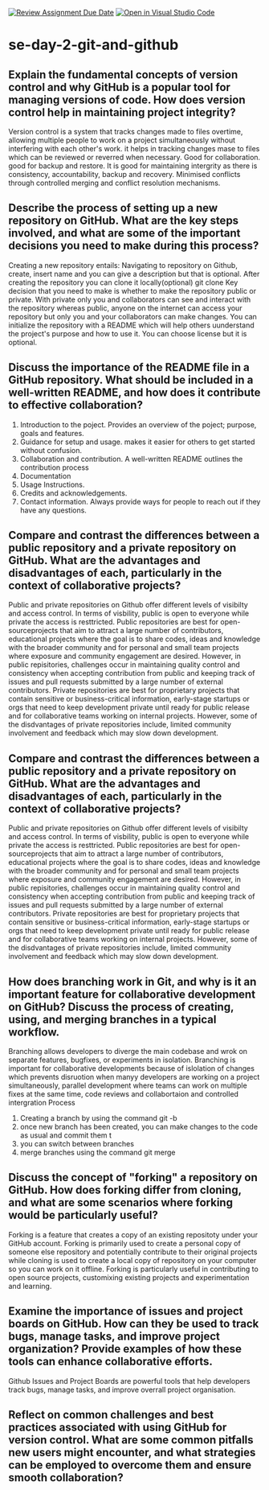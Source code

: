 [![Review Assignment Due Date](https://classroom.github.com/assets/deadline-readme-button-22041afd0340ce965d47ae6ef1cefeee28c7c493a6346c4f15d667ab976d596c.svg)](https://classroom.github.com/a/8wgCKhpZ)
[![Open in Visual Studio Code](https://classroom.github.com/assets/open-in-vscode-2e0aaae1b6195c2367325f4f02e2d04e9abb55f0b24a779b69b11b9e10269abc.svg)](https://classroom.github.com/online_ide?assignment_repo_id=15617577&assignment_repo_type=AssignmentRepo)
# se-day-2-git-and-github
## Explain the fundamental concepts of version control and why GitHub is a popular tool for managing versions of code. How does version control help in maintaining project integrity?
Version control is a system that tracks changes made to files overtime, allowing multiple people to work on a project simultaneously without interfering with each other's work.
it helps in tracking changes mase to files which can be reviewed or reverred when necessary.
Good for collaboration.
good for backup and restore.
It is good for maintaining intergrity as there is consistency, accountability, backup and recovery.
Minimised conflicts through controlled merging and conflict resolution mechanisms.

## Describe the process of setting up a new repository on GitHub. What are the key steps involved, and what are some of the important decisions you need to make during this process?
Creating a new repository entails:
Navigating to repository on Github, create, insert name and you can give a description but that is optional.
After creating the repository you can clone it locally(optional) git clone<repoistory-url> 
Key decision that you need to make is whether to make the repository public or private. With private only you and collaborators can see and interact with the repository whereas public, anyone on the internet can access your repository but only you and your collaborators can make changes.
You can initialize the repository with a README which will help others uunderstand the project's purpose and how to use it.
You can choose  license but it is optional.
   
## Discuss the importance of the README file in a GitHub repository. What should be included in a well-written README, and how does it contribute to effective collaboration?
1. Introduction to the poject. Provides an overview of the poject; purpose, goals and features.
2. Guidance for setup and usage. makes it easier for others to get started without confusion.
3. Collaboration and contribution. A well-written README outlines the contribution process
4. Documentation
5. Usage Instructions.
6. Credits and acknowledgements.
7. Contact information. Always provide ways for people to reach out if they have any questions.

## Compare and contrast the differences between a public repository and a private repository on GitHub. What are the advantages and disadvantages of each, particularly in the context of collaborative projects?
Public and private repositories on Github offer different levels of visibilty and access control.
In terms of visbility, public is open to everyone while private  the access is resttricted.
Public repositories are best for open-sourceprojects that aim to attract a large number of contributors, educational projects where the goal is to share codes, ideas and knowledge with the broader community and for personal and small team projects where exposure and community engagement are desired.
However, in public repisitories, challenges occur in maintaining quality control and consistency when accepting contribution from public and keeping track of issues and pull requests submitted by a large number of external contributors.
Private repositories are best for proprietary projects that contain sensitive or business-critical information, early-stage startups or orgs that need to keep development private until ready for public release and for collaborative teams working on internal projects.
However, some of the disdvantages of private repositories include, limited community involvement and feedback which may slow  down development.
## Compare and contrast the differences between a public repository and a private repository on GitHub. What are the advantages and disadvantages of each, particularly in the context of collaborative projects?
Public and private repositories on Github offer different levels of visibilty and access control.
In terms of visbility, public is open to everyone while private  the access is resttricted.
Public repositories are best for open-sourceprojects that aim to attract a large number of contributors, educational projects where the goal is to share codes, ideas and knowledge with the broader community and for personal and small team projects where exposure and community engagement are desired.
However, in public repisitories, challenges occur in maintaining quality control and consistency when accepting contribution from public and keeping track of issues and pull requests submitted by a large number of external contributors.
Private repositories are best for proprietary projects that contain sensitive or business-critical information, early-stage startups or orgs that need to keep development private until ready for public release and for collaborative teams working on internal projects.
However, some of the disdvantages of private repositories include, limited community involvement and feedback which may slow  down development.

## How does branching work in Git, and why is it an important feature for collaborative development on GitHub? Discuss the process of creating, using, and merging branches in a typical workflow.
Branching allows developers to diverge the main codebase and wrok on separate features, bugfixes, or experiments in isolation.
Branching is important for collaborative developments because of islolation of changes which prevents disruotion when manyy developers are working on a project simultaneously, parallel development where teams can work on multiple fixes at the same time, code reviews and collabortaion and controlled intergration
Process 
1. Creating a branch by using the command git -b <branch-name>
2. once new branch has been created, you can make changes to the code as usual and commit them t
3. you can switch between branches
4. merge branches using the command git merge <branch-name>

## Discuss the concept of "forking" a repository on GitHub. How does forking differ from cloning, and what are some scenarios where forking would be particularly useful?
Forking is a feature that creates a copy of an existing repositoty under your GitHub account.
Forking is primarily used to create a personal copy of someone else repository and potentially contribute to their original projects while cloning is used to create a local copy of repository on your computer so you can work on it offline.
Forking is particularly useful in contributing to open source projects, customixing existing projects and experimentation and learning.

## Examine the importance of issues and project boards on GitHub. How can they be used to track bugs, manage tasks, and improve project organization? Provide examples of how these tools can enhance collaborative efforts.
Github Issues and Project Boards are powerful tools that help developers track bugs, manage tasks, and improve overrall project organisation.

 
## Reflect on common challenges and best practices associated with using GitHub for version control. What are some common pitfalls new users might encounter, and what strategies can be employed to overcome them and ensure smooth collaboration?
